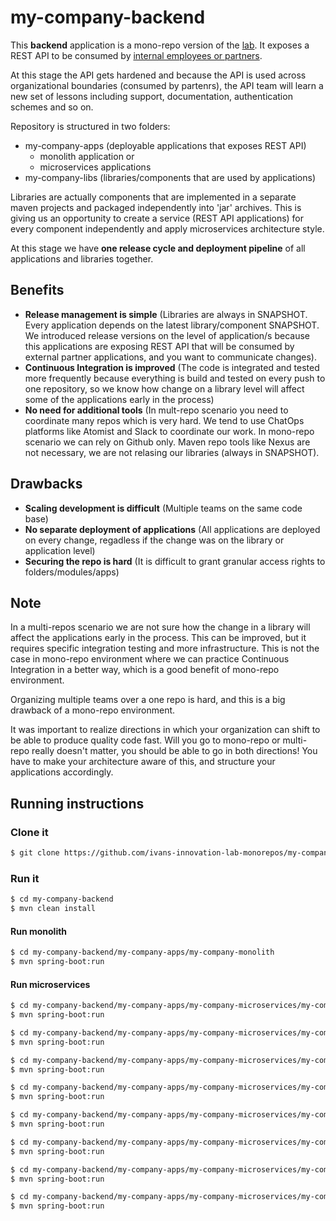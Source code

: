 # my-company-backend

This **backend** application is a mono-repo version of the [lab](http://ivans-innovation-lab.github.io/). It exposes a REST API to be consumed by [internal employees or partners](http://idugalic.pro/2017-12-26-API-Strategy/).

At this stage the API gets hardened and because the API is used across organizational boundaries (consumed by partenrs), the API team will learn a new set of lessons including support, documentation, authentication schemes and so on.

Repository is structured in two folders:

- my-company-apps (deployable applications that exposes REST API)
   - monolith application or
   - microservices applications
- my-company-libs (libraries/components that are used by applications)

Libraries are actually components that are implemented in a separate maven projects and packaged independently into 'jar' archives. This is giving us an opportunity to create a service (REST API applications) for every component independently and apply microservices architecture style.

At this stage we have **one release cycle and deployment pipeline** of all applications and libraries together.


## Benefits

- **Release management is simple** (Libraries are always in SNAPSHOT. Every application depends on the latest library/component SNAPSHOT. We introduced release versions on the level of application/s because this applications are exposing REST API that will be consumed by external partner applications, and you want to communicate changes).
- **Continuous Integration is improved** (The code is integrated and tested more frequently because everything is build and tested on every push to one repository, so we know how change on a library level will affect some of the applications early in the process)
- **No need for additional tools** (In mult-repo scenario you need to coordinate many repos which is very hard. We tend to use ChatOps platforms like Atomist and Slack to coordinate our work. In mono-repo scenario we can rely on Github only. Maven repo tools like Nexus are not necessary, we are not relasing our libraries (always in SNAPSHOT).

## Drawbacks

- **Scaling development is difficult** (Multiple teams on the same code base)
- **No separate deployment of applications** (All applications are deployed on every change, regadless if the change was on the library or application level)
- **Securing the repo is hard** (It is difficult to grant granular access rights to folders/modules/apps)

## Note

In a multi-repos scenario we are not sure how the change in a library will affect the applications early in the process. This can be improved, but it requires specific integration testing and more infrastructure. This is not the case in mono-repo environment where we can practice Continuous Integration in a better way, which is a good benefit of mono-repo environment. 

Organizing multiple teams over a one repo is hard, and this is a big drawback of a mono-repo environment.

It was important to realize directions in which your organization can shift to be able to produce quality code fast. Will you go to mono-repo or multi-repo really doesn't matter, you should be able to go in both directions! You have to make your architecture aware of this, and structure your applications accordingly.


## Running instructions

### Clone it

```bash
$ git clone https://github.com/ivans-innovation-lab-monorepos/my-company-backend.git
```

### Run it

```bash
$ cd my-company-backend
$ mvn clean install
```
#### Run monolith

```bash
$ cd my-company-backend/my-company-apps/my-company-monolith
$ mvn spring-boot:run
```

#### Run microservices

```bash
$ cd my-company-backend/my-company-apps/my-company-microservices/my-company-configuration-backingservice
$ mvn spring-boot:run

$ cd my-company-backend/my-company-apps/my-company-microservices/my-company-registry-backingservice
$ mvn spring-boot:run

$ cd my-company-backend/my-company-apps/my-company-microservices/my-company-blog-domain-microservice
$ mvn spring-boot:run

$ cd my-company-backend/my-company-apps/my-company-microservices/my-company-blog-materialized-view-microservice
$ mvn spring-boot:run

$ cd my-company-backend/my-company-apps/my-company-microservices/my-company-project-domain-microservice
$ mvn spring-boot:run

$ cd my-company-backend/my-company-apps/my-company-microservices/my-company-project-materialized-view-microservice
$ mvn spring-boot:run

$ cd my-company-backend/my-company-apps/my-company-microservices/my-company-api-gateway-backingservice
$ mvn spring-boot:run

$ cd my-company-backend/my-company-apps/my-company-microservices/my-company-adminserver-backingservice
$ mvn spring-boot:run

```

